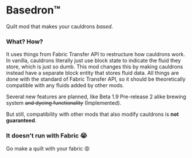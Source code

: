 # Basedron™

Quilt mod that makes your cauldrons _based_.

### What? How?

It uses things from Fabric Transfer API to restructure how cauldrons work.
In vanilla, cauldrons literally just use block state to indicate the fluid they store, which is just so dumb.
This mod changes this by making cauldrons instead have a separate block entity that stores fluid data.
All things are done with the standard of Fabric Transfer API, so it should be theoretically compatible with any fluids added by other mods.

Several new features are planned, like Beta 1.9 Pre-release 2 alike brewing system ~~and dyeing functionality~~ (Implemented).

But still, compatibility with other mods that also modify cauldrons is **not guaranteed**.

### It doesn't run with Fabric :sob:

Go make a quilt with your fabric :rage:
